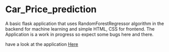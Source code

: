 # Car_Price_prediction
A basic flask application that uses RandomForestRegressor algorithm in the backend for machine learning and simple HTML, CSS for frontend.
The Application is a work in progress so expect some bugs here and there.

have a look at the application [Here](https://car-price-prediction-101.herokuapp.com/)
